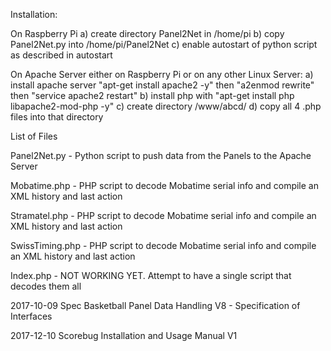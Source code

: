 Installation:

On Raspberry Pi
a) create directory Panel2Net in /home/pi
b) copy Panel2Net.py into /home/pi/Panel2Net
c) enable autostart of python script as described in autostart

On Apache Server either on Raspberry Pi or on any other Linux Server:
a) install apache server "apt-get install apache2 -y" then "a2enmod rewrite" then "service apache2 restart"
b) install php with "apt-get install php libapache2-mod-php -y"
c) create directory /www/abcd/
d) copy all 4 .php files into that directory

List of Files

Panel2Net.py - Python script to push data from the Panels to the Apache Server

Mobatime.php - PHP script to decode Mobatime serial info and compile an XML history and last action

Stramatel.php - PHP script to decode Mobatime serial info and compile an XML history and last action

SwissTiming.php - PHP script to decode Mobatime serial info and compile an XML history and last action

Index.php - NOT WORKING YET. Attempt to have a single script that decodes them all

2017-10-09 Spec Basketball Panel Data Handling V8 - Specification of Interfaces

2017-12-10 Scorebug Installation and Usage Manual V1
